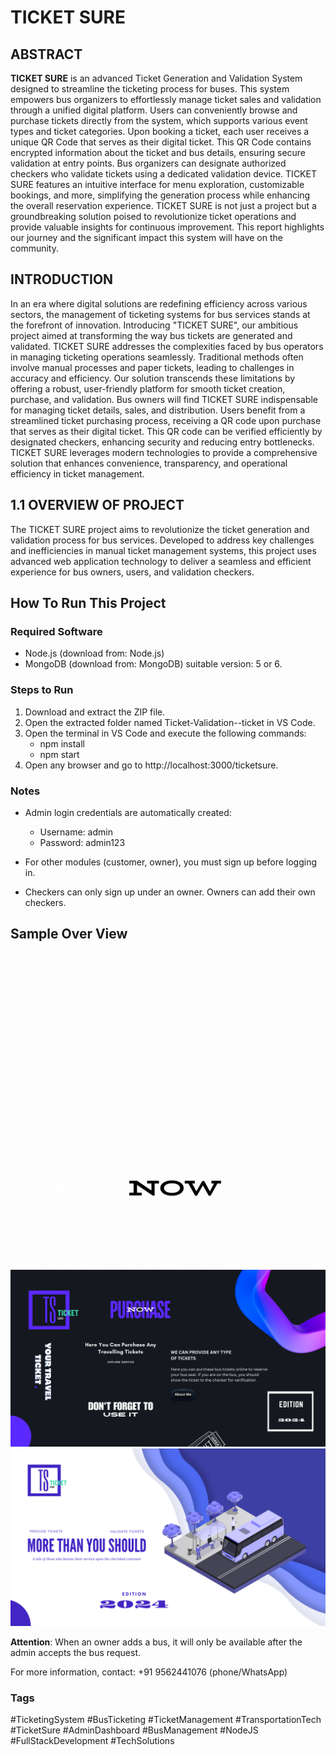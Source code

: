 # TICKET SURE
## ABSTRACT
**TICKET SURE** is an advanced Ticket Generation and Validation System designed to streamline the ticketing process for buses. This system empowers bus organizers to effortlessly manage ticket sales and validation through a unified digital platform. Users can conveniently browse and purchase tickets directly from the system, which supports various event types and ticket categories. Upon booking a ticket, each user receives a unique QR Code that serves as their digital ticket. This QR Code contains encrypted information about the ticket and bus details, ensuring secure validation at entry points. Bus organizers can designate authorized checkers who validate tickets using a dedicated validation device. TICKET SURE features an intuitive interface for menu exploration, customizable bookings, and more, simplifying the generation process while enhancing the overall reservation experience. TICKET SURE is not just a project but a groundbreaking solution poised to revolutionize ticket operations and provide valuable insights for continuous improvement. This report highlights our journey and the significant impact this system will have on the community.

## INTRODUCTION

In an era where digital solutions are redefining efficiency across various sectors, the management of ticketing systems for bus services stands at the forefront of innovation. Introducing "TICKET SURE", our ambitious project aimed at transforming the way bus tickets are generated and validated. TICKET SURE addresses the complexities faced by bus operators in managing ticketing operations seamlessly. Traditional methods often involve manual processes and paper tickets, leading to challenges in accuracy and efficiency. Our solution transcends these limitations by offering a robust, user-friendly platform for smooth ticket creation, purchase, and validation. Bus owners will find TICKET SURE indispensable for managing ticket details, sales, and distribution. Users benefit from a streamlined ticket purchasing process, receiving a QR code upon purchase that serves as their digital ticket. This QR code can be verified efficiently by designated checkers, enhancing security and reducing entry bottlenecks. TICKET SURE leverages modern technologies to provide a comprehensive solution that enhances convenience, transparency, and operational efficiency in ticket management.

## 1.1 OVERVIEW OF PROJECT

The TICKET SURE project aims to revolutionize the ticket generation and validation process for bus services. Developed to address key challenges and inefficiencies in manual ticket management systems, this project uses advanced web application technology to deliver a seamless and efficient experience for bus owners, users, and validation checkers.

## How To Run This Project

### Required Software

* Node.js (download from: Node.js)
* MongoDB (download from: MongoDB) suitable version: 5 or 6.

### Steps to Run

1. Download and extract the ZIP file.
2. Open the extracted folder named Ticket-Validation--ticket in VS Code.
3. Open the terminal in VS Code and execute the following commands:
    * npm install
    * npm start
4. Open any browser and go to http://localhost:3000/ticketsure.

### Notes

* Admin login credentials are automatically created:

    * Username: admin
    * Password: admin123
* For other modules (customer, owner), you must sign up before logging in.

* Checkers can only sign up under an owner. Owners can add their own checkers.

## Sample Over View 

![Logo](/public/home/welcome%20to%20admin%20pannal%20(2).gif)
![Customer Interface](/public/home/tiffany's%20birthday!%20(2).png)
![Owner Interface](/public/home/TS%20(1).png)

**Attention**: When an owner adds a bus, it will only be available after the admin accepts the bus request.

For more information, contact: +91 9562441076 (phone/WhatsApp)

### Tags

#TicketingSystem #BusTicketing #TicketManagement #TransportationTech #TicketSure #AdminDashboard #BusManagement #NodeJS #FullStackDevelopment #TechSolutions